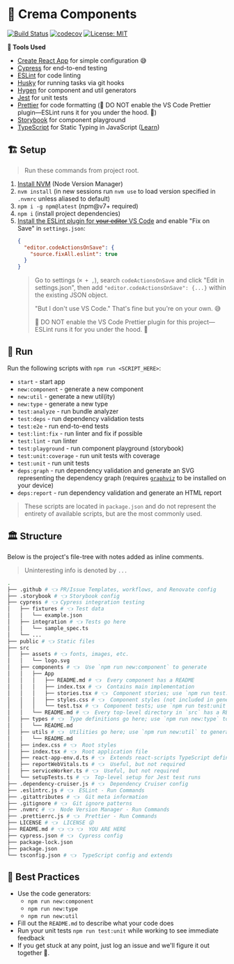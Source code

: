 # 🌈 Crema Components 

[![Build Status](https://github.com/cremalab/crema-app-web/workflows/CI/badge.svg)](https://github.com/cremalab/crema-app-web/actions)
[![codecov](https://codecov.io/gh/cremalab/app-web/branch/develop/graph/badge.svg?token=8epVUIKnmy)](https://codecov.io/gh/cremalab/app-web)
[![License: MIT](https://img.shields.io/badge/License-MIT-yellow.svg)](https://opensource.org/licenses/MIT)


**🧰 Tools Used**

- [Create React App](https://facebook.github.io/create-react-app/) for simple configuration 😅
- [Cypress](https://www.cypress.io) for end-to-end testing
- [ESLint](https://eslint.org) for code linting
- [Husky](https://github.com/typicode/husky/tree/master) for running tasks via git hooks
- [Hygen](http://www.hygen.io) for component and util generators
- [Jest](https://jestjs.io) for unit tests
- [Prettier](https://prettier.io) for code formatting (🚨 DO NOT enable the VS Code Prettier plugin—ESLint runs it for you under the hood. 🎉)
- [Storybook](https://storybook.js.org) for component playground
- [TypeScript](http://www.typescriptlang.org) for Static Typing in JavaScript ([Learn](http://www.typescriptlang.org/docs/handbook/basic-types.html))

## 🏗 Setup

> Run these commands from project root.

1. [Install NVM](https://github.com/creationix/nvm#installation-and-update) (Node Version Manager)
2. `nvm install` (in new sessions run `nvm use` to load version specified in `.nvmrc` unless aliased to default)
3. `npm i -g npm@latest` (npm@v7+ required)
4. `npm i` (install project dependencies)
5. [Install the ESLint plugin for ~~your editor~~ VS Code](https://marketplace.visualstudio.com/items?itemName=dbaeumer.vscode-eslint) and enable "Fix on Save" in `settings.json`:
   ```json
   {
     "editor.codeActionsOnSave": {
       "source.fixAll.eslint": true
     }
   }
   ```
   > Go to settings (`⌘ + ,`), search `codeActionsOnSave` and click "Edit in settings.json", then add `"editor.codeActionsOnSave": {...}` within the existing JSON object.
   >
   > "But I don't use VS Code." That's fine but you're on your own. 😅
   >
   > 🚨 DO NOT enable the VS Code Prettier plugin for this project—ESLint runs it for you under the hood. 🎉

## 👟 Run

Run the following scripts with `npm run <SCRIPT_HERE>`:

- `start` - start app
- `new:component` - generate a new component
- `new:util` - generate a new util(ity)
- `new:type` - generate a new type
- `test:analyze` - run bundle analyzer
- `test:deps` - run dependency validation tests
- `test:e2e` - run end-to-end tests
- `test:lint:fix` - run linter and fix if possible
- `test:lint` - run linter
- `test:playground` - run component playground (storybook)
- `test:unit:coverage` - run unit tests with coverage
- `test:unit` - run unit tests
- `deps:graph` - run dependency validation and generate an SVG representing the dependency graph (requires [`graphviz`](https://graphviz.org/) to be installed on your device)
- `deps:report` - run dependency validation and generate an HTML report

> These scripts are located in `package.json` and do not represent the entirety of available scripts, but are the most commonly used.

## 🏛 Structure

Below is the project's file-tree with notes added as inline comments.

> Uninteresting info is denoted by `...`

```bash
.
├── .github # 👈 PR/Issue Templates, workflows, and Renovate config
├── .storybook # 👈 Storybook config
├── cypress # 👈 Cypress integration testing
│   ├── fixtures # 👈 Test data
│   │   └── example.json
│   ├── integration # 👈 Tests go here
│   │   └── sample_spec.ts
│   └── ...
├── public # 👈 Static files
├── src 
│   ├── assets # 👈 fonts, images, etc.
│   │   └── logo.svg
│   ├── components # 👈  Use `npm run new:component` to generate
│   │   ├── App
│   │   │   ├── README.md # 👈  Every component has a README
│   │   │   ├── index.tsx # 👈  Contains main implementation
│   │   │   ├── stories.tsx # 👈  Component stories; use `npm run test:playground` to run
│   │   │   ├── styles.css # 👈  Component styles (not included in generated code)
│   │   │   └── test.tsx # 👈  Component tests; use `npm run test:unit` to run
│   │   └── README.md # 👈  Every top-level directory in `src` has a README.md
│   ├── types # 👈  Type definitions go here; use `npm run new:type` to generate
│   │   └── README.md
│   ├── utils # 👈  Utilities go here; use `npm run new:util` to generate
│   │   └── README.md
│   ├── index.css # 👈  Root styles
│   ├── index.tsx # 👈  Root application file
│   ├── react-app-env.d.ts # 👈  Extends react-scripts TypeScript definitions
│   ├── reportWebVitals.ts # 👈  Useful, but not required
│   ├── serviceWorker.ts # 👈  Useful, but not required
│   └── setupTests.ts # 👈  Top-level setup for Jest test runs
├── .dependency-cruiser.js # 👈  Dependency Cruiser config
├── .eslintrc.js # 👈  ESLint - Run Commands
├── .gitattributes # 👈  Git meta information
├── .gitignore # 👈  Git ignore patterns
├── .nvmrc # 👈  Node Version Manager - Run Commands
├── .prettierrc.js # 👈  Prettier - Run Commands
├── LICENSE # 👈  LICENSE 😜
├── README.md # 👈 👈 👈  YOU ARE HERE
├── cypress.json # 👈  Cypress config
├── package-lock.json
├── package.json
└── tsconfig.json # 👈  TypeScript config and extends
```

## 🥇 Best Practices

- Use the code generators:
  - `npm run new:component`
  - `npm run new:type`
  - `npm run new:util`
- Fill out the `README.md` to describe what your code does
- Run your unit tests `npm run test:unit` while working to see immediate feedback
- If you get stuck at any point, just log an issue and we'll figure it out together 👭.
